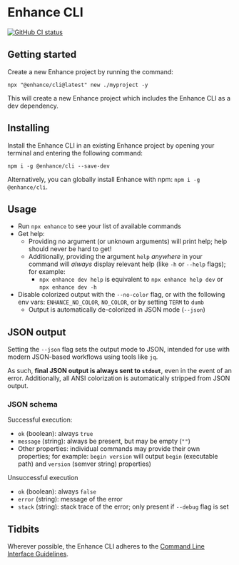 # Enhance CLI

[![GitHub CI status](https://github.com/enhance-dev/cli/workflows/Node%20CI/badge.svg)](https://github.com/enhance-dev/cli/actions?query=workflow%3A%22Node+CI%22)

## Getting started

Create a new Enhance project by running the command:

`npx "@enhance/cli@latest" new ./myproject -y`

This will create a new Enhance project which includes the Enhance CLI as a dev dependency.

## Installing

Install the Enhance CLI in an existing Enhance project by opening your terminal and entering the following command:

`npm i -g @enhance/cli --save-dev`

Alternatively, you can globally install Enhance with npm: `npm i -g @enhance/cli`.

## Usage

- Run `npx enhance` to see your list of available commands
- Get help:
  - Providing no argument (or unknown arguments) will print help; help should never be hard to get!
  - Additionally, providing the argument `help` *anywhere* in your command will *always* display relevant help (like `-h` or `--help` flags); for example:
    - `npx enhance dev help` is equivalent to `npx enhance help dev` or `npx enhance dev -h`
- Disable colorized output with the `--no-color` flag, or with the following env vars: `ENHANCE_NO_COLOR`, `NO_COLOR`, or by setting `TERM` to `dumb`
  - Output is automatically de-colorized in JSON mode (`--json`)


## JSON output

Setting the `--json` flag sets the output mode to JSON, intended for use with modern JSON-based workflows using tools like `jq`.

As such, **final JSON output is always sent to `stdout`**, even in the event of an error. Additionally, all ANSI colorization is automatically stripped from JSON output.


### JSON schema

Successful execution:

- `ok` (boolean): always `true`
- `message` (string): always be present, but may be empty (`""`)
- Other properties: individual commands may provide their own properties; for example: `begin version` will output `begin` (executable path) and `version` (semver string) properties)

Unsuccessful execution

- `ok` (boolean): always `false`
- `error` (string): message of the error
- `stack` (string): stack trace of the error; only present if `--debug` flag is set


## Tidbits

Wherever possible, the Enhance CLI adheres to the [Command Line Interface Guidelines](https://clig.dev/).
